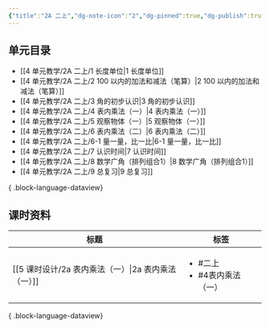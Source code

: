 ```yaml
---
{"title":"2A 二上","dg-note-icon":"2","dg-pinned":true,"dg-publish":true,"permalink":"/4 单元教学/2A 二上/","pinned":true,"dgPassFrontmatter":true,"noteIcon":"2"}
---
```



## 单元目录

- [[4 单元教学/2A 二上/1 长度单位\|1 长度单位]]
- [[4 单元教学/2A 二上/2 100 以内的加法和减法（笔算）\|2 100 以内的加法和减法（笔算）]]
- [[4 单元教学/2A 二上/3 角的初步认识\|3 角的初步认识]]
- [[4 单元教学/2A 二上/4 表内乘法（一）\|4 表内乘法（一）]]
- [[4 单元教学/2A 二上/5 观察物体（一）\|5 观察物体（一）]]
- [[4 单元教学/2A 二上/6 表内乘法（二）\|6 表内乘法（二）]]
- [[4 单元教学/2A 二上/6-1 量一量，比一比\|6-1 量一量，比一比]]
- [[4 单元教学/2A 二上/7 认识时间\|7 认识时间]]
- [[4 单元教学/2A 二上/8 数学广角（排列组合1）\|8 数学广角（排列组合1）]]
- [[4 单元教学/2A 二上/9 总复习\|9 总复习]]

{ .block-language-dataview}

## 课时资料


| 标题                                   | 标签                                      |
| ------------------------------------ | --------------------------------------- |
| [[5 课时设计/2a 表内乘法（一）\|2a 表内乘法（一）]] | <ul><li>#二上</li><li>#4表内乘法（一）</li></ul> |

{ .block-language-dataview}